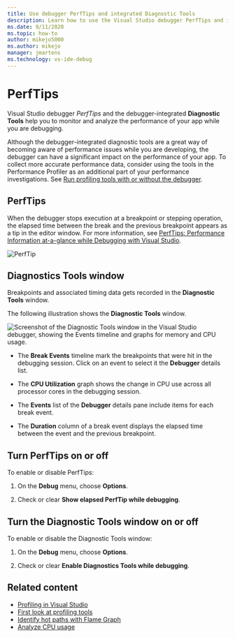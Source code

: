 ```yaml
---
title: Use debugger PerfTips and integrated Diagnostic Tools 
description: Learn how to use the Visual Studio debugger PerfTips and integrated Diagnostic Tools to monitor and analyze your app performance while debugging.
ms.date: 9/11/2020
ms.topic: how-to
author: mikejo5000
ms.author: mikejo
manager: jmartens
ms.technology: vs-ide-debug
---
```

# PerfTips


Visual Studio debugger *PerfTips* and the debugger-integrated **Diagnostic Tools** help you to monitor and analyze the performance of your app while you are debugging.

Although the debugger-integrated diagnostic tools are a great way of becoming aware of performance issues while you are developing, the debugger can have a significant impact on the performance of your app. To collect more accurate performance data, consider using the tools in the Performance Profiler as an additional part of your performance investigations. See [Run profiling tools with or without the debugger](../profiling/running-profiling-tools-with-or-without-the-debugger.md).

## PerfTips

When the debugger stops execution at a breakpoint or stepping operation, the elapsed time between the break and the previous breakpoint appears as a tip in the editor window. For more information, see [PerfTips: Performance Information at-a-glance while Debugging with Visual Studio](https://devblogs.microsoft.com/devops/perftips-performance-information-at-a-glance-while-debugging-with-visual-studio/).

![PerfTip](../profiling/media/dbgdiag_perf_perftip.png "DBGDIAG_PERF_PerfTip")

## Diagnostics Tools window

Breakpoints and associated timing data gets recorded in the **Diagnostic Tools** window.

The following illustration shows the **Diagnostic Tools** window.

![Screenshot of the Diagnostic Tools window in the Visual Studio debugger, showing the Events timeline and graphs for memory and CPU usage.](../profiling/media/diagnostictools-update1.png)

- The **Break Events** timeline mark the breakpoints that were hit in the debugging session. Click on an event to select it the **Debugger** details list.

- The **CPU Utilization** graph shows the change in CPU use across all processor cores in the debugging session.

- The **Events** list of the **Debugger** details pane include items for each break event.

- The **Duration** column of a break event displays the elapsed time between the event and the previous breakpoint.

## Turn PerfTips on or off

To enable or disable PerfTips:

1. On the **Debug** menu, choose **Options**.

2. Check or clear **Show elapsed PerfTip while debugging**.

## Turn the Diagnostic Tools window on or off

To enable or disable the Diagnostic Tools window:

1. On the **Debug** menu, choose **Options**.

2. Check or clear **Enable Diagnostics Tools while debugging**.

## Related content

- [Profiling in Visual Studio](../profiling/index.yml)
- [First look at profiling tools](../profiling/profiling-feature-tour.md)
- [Identify hot paths with Flame Graph](../profiling/flame-graph.md)
- [Analyze CPU usage](../profiling/cpu-usage.md)